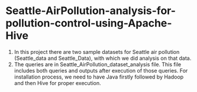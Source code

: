# Seattle-AirPollution-analysis-for-pollution-control-using-Apache-Hive

1) In this project there are two sample datasets for Seattle air pollution (Seattle_data and Seattle_Data), with which we did analysis on that data.
2) The queries are in Seattle_AirPollution_dataset_analysis file. This file includes both queries and outputs after execution of those queries. For installation process, we need to have Java firstly followed by Hadoop and then Hive for proper execution.
